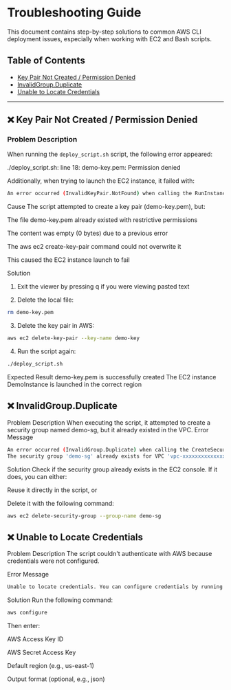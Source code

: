 # Troubleshooting Guide

This document contains step-by-step solutions to common AWS CLI deployment issues, especially when working with EC2 and Bash scripts.

## Table of Contents

- [Key Pair Not Created / Permission Denied](#️-key-pair-not-created--permission-denied)
- [InvalidGroup.Duplicate](#️-invalidgroupduplicate)
- [Unable to Locate Credentials](#️-unable-to-locate-credentials)

---

## ❌ Key Pair Not Created / Permission Denied

### Problem Description

When running the `deploy_script.sh` script, the following error appeared:

./deploy_script.sh: line 18: demo-key.pem: Permission denied

Additionally, when trying to launch the EC2 instance, it failed with:

```bash
An error occurred (InvalidKeyPair.NotFound) when calling the RunInstances operation: The key pair 'demo-key' does not exist
```

Cause
The script attempted to create a key pair (demo-key.pem), but:

The file demo-key.pem already existed with restrictive permissions

The content was empty (0 bytes) due to a previous error

The aws ec2 create-key-pair command could not overwrite it

This caused the EC2 instance launch to fail

Solution
1. Exit the viewer by pressing q if you were viewing pasted text

2. Delete the local file:

```bash
rm demo-key.pem
```
3. Delete the key pair in AWS:

```bash
aws ec2 delete-key-pair --key-name demo-key
```
4. Run the script again:

```bash
./deploy_script.sh
```
Expected Result
demo-key.pem is successfully created
The EC2 instance DemoInstance is launched in the correct region

## ❌ InvalidGroup.Duplicate

Problem Description
When executing the script, it attempted to create a security group named demo-sg, but it already existed in the VPC.
Error Message

```bash
An error occurred (InvalidGroup.Duplicate) when calling the CreateSecurityGroup operation:  
The security group 'demo-sg' already exists for VPC 'vpc-xxxxxxxxxxxxxxxxx'
```

Solution
Check if the security group already exists in the EC2 console. If it does, you can either:

Reuse it directly in the script, or

Delete it with the following command:

```bash
aws ec2 delete-security-group --group-name demo-sg
```

## ❌ Unable to Locate Credentials

Problem Description
The script couldn't authenticate with AWS because credentials were not configured.


Error Message

```bash
Unable to locate credentials. You can configure credentials by running "aws configure".
```

Solution
Run the following command:

```bash
aws configure
```

Then enter:

AWS Access Key ID

AWS Secret Access Key

Default region (e.g., us-east-1)

Output format (optional, e.g., json)


